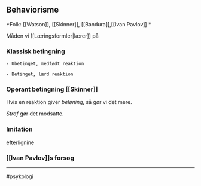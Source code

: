 ## Behaviorisme
*Folk: [[Watson]], [[Skinner]], [[Bandura]],[[Ivan Pavlov]] *

Måden vi [[Læringsformler|lærer]] på

### Klassisk betingning

	- Ubetinget, medfødt reaktion

	- Betinget, lærd reaktion

### Operant betingning [[Skinner]]
Hvis en reaktion giver *beløning*, så gør vi det mere.

*Straf* gør det modsatte.

### Imitation
efterlignine

### [[Ivan Pavlov]]s forsøg

---
#psykologi 